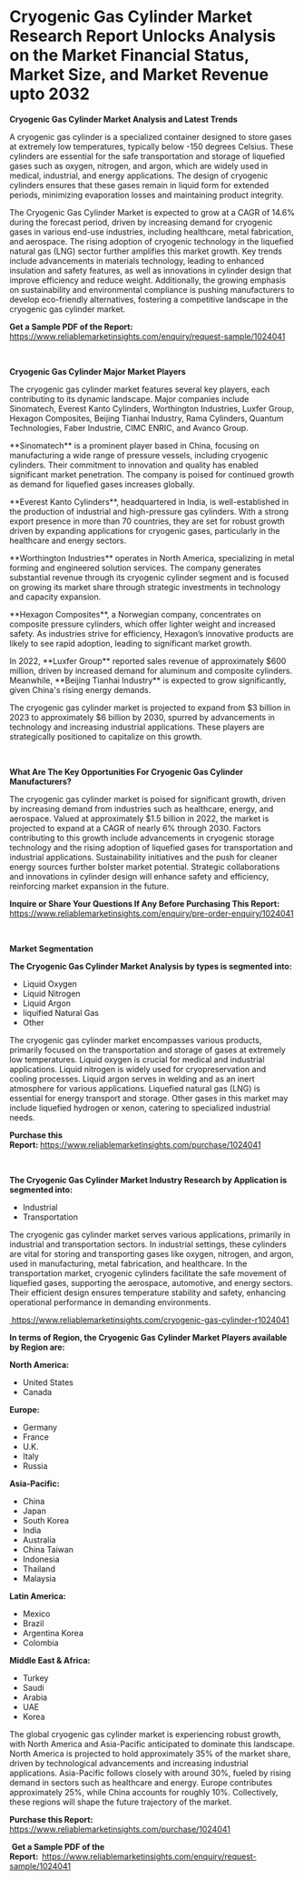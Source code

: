 <p><h1>Cryogenic Gas Cylinder Market Research Report Unlocks Analysis on the Market Financial Status, Market Size, and Market Revenue upto 2032</h1></p><p><strong>Cryogenic Gas Cylinder Market Analysis and Latest Trends</strong></p>
<p><p>A cryogenic gas cylinder is a specialized container designed to store gases at extremely low temperatures, typically below -150 degrees Celsius. These cylinders are essential for the safe transportation and storage of liquefied gases such as oxygen, nitrogen, and argon, which are widely used in medical, industrial, and energy applications. The design of cryogenic cylinders ensures that these gases remain in liquid form for extended periods, minimizing evaporation losses and maintaining product integrity.</p><p>The Cryogenic Gas Cylinder Market is expected to grow at a CAGR of 14.6% during the forecast period, driven by increasing demand for cryogenic gases in various end-use industries, including healthcare, metal fabrication, and aerospace. The rising adoption of cryogenic technology in the liquefied natural gas (LNG) sector further amplifies this market growth. Key trends include advancements in materials technology, leading to enhanced insulation and safety features, as well as innovations in cylinder design that improve efficiency and reduce weight. Additionally, the growing emphasis on sustainability and environmental compliance is pushing manufacturers to develop eco-friendly alternatives, fostering a competitive landscape in the cryogenic gas cylinder market.</p></p>
<p><strong>Get a Sample PDF of the Report:&nbsp;</strong> <a href="https://www.reliablemarketinsights.com/enquiry/request-sample/1024041?utm_campaign=3020&utm_medium=2&utm_source=Github&utm_content=ia&utm_term=17042025&utm_id=cryogenic-gas-cylinder">https://www.reliablemarketinsights.com/enquiry/request-sample/1024041</a></p>
<p>&nbsp;</p>
<p><strong>Cryogenic Gas Cylinder Major Market Players</strong></p>
<p><p>The cryogenic gas cylinder market features several key players, each contributing to its dynamic landscape. Major companies include Sinomatech, Everest Kanto Cylinders, Worthington Industries, Luxfer Group, Hexagon Composites, Beijing Tianhai Industry, Rama Cylinders, Quantum Technologies, Faber Industrie, CIMC ENRIC, and Avanco Group.</p><p>**Sinomatech** is a prominent player based in China, focusing on manufacturing a wide range of pressure vessels, including cryogenic cylinders. Their commitment to innovation and quality has enabled significant market penetration. The company is poised for continued growth as demand for liquefied gases increases globally.</p><p>**Everest Kanto Cylinders**, headquartered in India, is well-established in the production of industrial and high-pressure gas cylinders. With a strong export presence in more than 70 countries, they are set for robust growth driven by expanding applications for cryogenic gases, particularly in the healthcare and energy sectors.</p><p>**Worthington Industries** operates in North America, specializing in metal forming and engineered solution services. The company generates substantial revenue through its cryogenic cylinder segment and is focused on growing its market share through strategic investments in technology and capacity expansion.</p><p>**Hexagon Composites**, a Norwegian company, concentrates on composite pressure cylinders, which offer lighter weight and increased safety. As industries strive for efficiency, Hexagon’s innovative products are likely to see rapid adoption, leading to significant market growth.</p><p>In 2022, **Luxfer Group** reported sales revenue of approximately $600 million, driven by increased demand for aluminum and composite cylinders. Meanwhile, **Beijing Tianhai Industry** is expected to grow significantly, given China's rising energy demands.</p><p>The cryogenic gas cylinder market is projected to expand from $3 billion in 2023 to approximately $6 billion by 2030, spurred by advancements in technology and increasing industrial applications. These players are strategically positioned to capitalize on this growth.</p></p>
<p>&nbsp;</p>
<p><strong>What Are The Key Opportunities For Cryogenic Gas Cylinder Manufacturers?</strong></p>
<p><p>The cryogenic gas cylinder market is poised for significant growth, driven by increasing demand from industries such as healthcare, energy, and aerospace. Valued at approximately $1.5 billion in 2022, the market is projected to expand at a CAGR of nearly 6% through 2030. Factors contributing to this growth include advancements in cryogenic storage technology and the rising adoption of liquefied gases for transportation and industrial applications. Sustainability initiatives and the push for cleaner energy sources further bolster market potential. Strategic collaborations and innovations in cylinder design will enhance safety and efficiency, reinforcing market expansion in the future.</p></p>
<p><strong>Inquire or Share Your Questions If Any Before Purchasing This Report:</strong> <a href="https://www.reliablemarketinsights.com/enquiry/pre-order-enquiry/1024041?utm_campaign=3020&utm_medium=2&utm_source=Github&utm_content=ia&utm_term=17042025&utm_id=cryogenic-gas-cylinder">https://www.reliablemarketinsights.com/enquiry/pre-order-enquiry/1024041</a></p>
<p>&nbsp;</p>
<p><strong>Market Segmentation</strong></p>
<p><strong>The Cryogenic Gas Cylinder Market Analysis by types is segmented into:</strong></p>
<p><ul><li>Liquid Oxygen</li><li>Liquid Nitrogen</li><li>Liquid Argon</li><li>liquified Natural Gas</li><li>Other</li></ul></p>
<p><p>The cryogenic gas cylinder market encompasses various products, primarily focused on the transportation and storage of gases at extremely low temperatures. Liquid oxygen is crucial for medical and industrial applications. Liquid nitrogen is widely used for cryopreservation and cooling processes. Liquid argon serves in welding and as an inert atmosphere for various applications. Liquefied natural gas (LNG) is essential for energy transport and storage. Other gases in this market may include liquefied hydrogen or xenon, catering to specialized industrial needs.</p></p>
<p><strong>Purchase this Report:&nbsp;</strong><a href="https://www.reliablemarketinsights.com/purchase/1024041?utm_campaign=3020&utm_medium=2&utm_source=Github&utm_content=ia&utm_term=17042025&utm_id=cryogenic-gas-cylinder">https://www.reliablemarketinsights.com/purchase/1024041</a></p>
<p>&nbsp;</p>
<p><strong>The Cryogenic Gas Cylinder Market Industry Research by Application is segmented into:</strong></p>
<p><ul><li>Industrial</li><li>Transportation</li></ul></p>
<p><p>The cryogenic gas cylinder market serves various applications, primarily in industrial and transportation sectors. In industrial settings, these cylinders are vital for storing and transporting gases like oxygen, nitrogen, and argon, used in manufacturing, metal fabrication, and healthcare. In the transportation market, cryogenic cylinders facilitate the safe movement of liquefied gases, supporting the aerospace, automotive, and energy sectors. Their efficient design ensures temperature stability and safety, enhancing operational performance in demanding environments.</p></p>
<p><a href="https://www.reliablemarketinsights.com/cryogenic-gas-cylinder-r1024041?utm_campaign=3020&utm_medium=2&utm_source=Github&utm_content=ia&utm_term=17042025&utm_id=cryogenic-gas-cylinder">&nbsp;https://www.reliablemarketinsights.com/cryogenic-gas-cylinder-r1024041</a></p>
<p><strong>In terms of Region, the Cryogenic Gas Cylinder Market Players available by Region are:</strong></p>
<p>
    <p> <strong> North America: </strong>
        <ul>
            <li>United States</li>
            <li>Canada</li>
        </ul>
        </p> 
    <p> <strong> Europe: </strong>
        <ul>
            <li>Germany</li>
            <li>France</li>
            <li>U.K.</li>
            <li>Italy</li>
            <li>Russia</li>
        </ul>
        </p> 
    <p> <strong> Asia-Pacific: </strong>
        <ul>
            <li>China</li>
            <li>Japan</li>
            <li>South Korea</li>
            <li>India</li>
            <li>Australia</li>
            <li>China Taiwan</li>
            <li>Indonesia</li>
            <li>Thailand</li>
            <li>Malaysia</li>
        </ul>
        </p> 
    <p> <strong> Latin America: </strong>
        <ul>
            <li>Mexico</li>
            <li>Brazil</li>
            <li>Argentina Korea</li>
            <li>Colombia</li>
        </ul>
        </p> 
    <p> <strong> Middle East & Africa: </strong>
        <ul>
            <li>Turkey</li>
            <li>Saudi</li>
            <li>Arabia</li>
            <li>UAE</li>
            <li>Korea</li>
        </ul>
    </p>
    </p>
<p><p>The global cryogenic gas cylinder market is experiencing robust growth, with North America and Asia-Pacific anticipated to dominate this landscape. North America is projected to hold approximately 35% of the market share, driven by technological advancements and increasing industrial applications. Asia-Pacific follows closely with around 30%, fueled by rising demand in sectors such as healthcare and energy. Europe contributes approximately 25%, while China accounts for roughly 10%. Collectively, these regions will shape the future trajectory of the market.</p></p>
<p><strong>Purchase this Report: </strong><a href="https://www.reliablemarketinsights.com/purchase/1024041?utm_campaign=3020&utm_medium=2&utm_source=Github&utm_content=ia&utm_term=17042025&utm_id=cryogenic-gas-cylinder">https://www.reliablemarketinsights.com/purchase/1024041</a></p>
<p>&nbsp;<strong>Get a Sample PDF of the Report:&nbsp;&nbsp;</strong><a href="https://www.reliablemarketinsights.com/enquiry/request-sample/1024041?utm_campaign=3020&utm_medium=2&utm_source=Github&utm_content=ia&utm_term=17042025&utm_id=cryogenic-gas-cylinder">https://www.reliablemarketinsights.com/enquiry/request-sample/1024041</a></p>
<p><strong></strong></p>
<p><p></p><p></p><p></p></p>